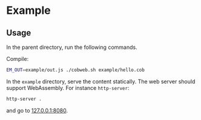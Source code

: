 # Example

## Usage

In the parent directory, run the following commands.

Compile:
```sh
EM_OUT=example/out.js ./cobweb.sh example/hello.cob
```

In the `example` directory, serve the content statically. The web server should
support WebAssembly. For instance `http-server`:
```sh
http-server .
```

and go to [127.0.0.1:8080](http://127.0.0.1:8080).
